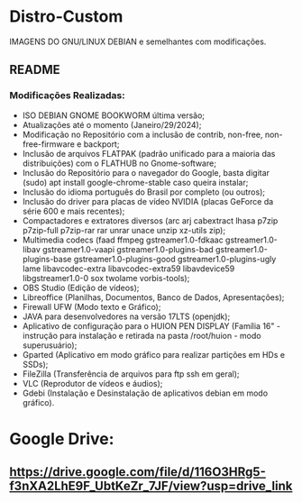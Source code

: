 # Distro-Custom
IMAGENS DO GNU/LINUX DEBIAN e semelhantes com modificações.
## README
### Modificações Realizadas:
- ISO DEBIAN GNOME BOOKWORM última versão;
- Atualizações até o momento (Janeiro/29/2024);
- Modificação no Repositório com a inclusão de contrib, non-free, non-free-firmware e backport;
- Inclusão de arquivos FLATPAK (padrão unificado para a maioria das distribuições) com o FLATHUB no Gnome-software;
- Inclusão do Repositório para o navegador do Google, basta digitar (sudo) apt install google-chrome-stable caso queira instalar;
- Inclusão do idioma português do Brasil por completo (ou outros);
- Inclusão do driver para placas de vídeo NVIDIA (placas GeForce da série 600 e mais recentes);
- Compactadores e extratores diversos (arc arj cabextract lhasa p7zip p7zip-full p7zip-rar rar unrar unace unzip xz-utils zip);
- Multimedia codecs (faad ffmpeg gstreamer1.0-fdkaac gstreamer1.0-libav gstreamer1.0-vaapi gstreamer1.0-plugins-bad gstreamer1.0-plugins-base gstreamer1.0-plugins-good gstreamer1.0-plugins-ugly lame libavcodec-extra libavcodec-extra59 libavdevice59 libgstreamer1.0-0 sox twolame vorbis-tools);
- OBS Studio (Edição de vídeos);
- Libreoffice (Planilhas, Documentos, Banco de Dados, Apresentações);
- Firewall UFW (Modo texto e Gráfico);
- JAVA para desenvolvedores na versão 17LTS (openjdk);
- Aplicativo de configuração para o HUION PEN DISPLAY (Família 16" - instrução para instalação e retirada na pasta /root/huion - modo superusuário);
- Gparted (Aplicativo em modo gráfico para realizar partições em HDs e SSDs);
- FileZilla (Transferência de arquivos para ftp ssh em geral);
- VLC (Reprodutor de vídeos e áudios);
- Gdebi (Instalação e Desinstalação de aplicativos debian em modo gráfico).

  
# Google Drive:
## https://drive.google.com/file/d/116O3HRg5-f3nXA2LhE9F_UbtKeZr_7JF/view?usp=drive_link

